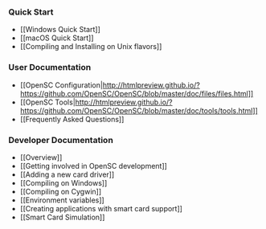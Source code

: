 ### Quick Start

* [[Windows Quick Start]]
* [[macOS Quick Start]]
* [[Compiling and Installing on Unix flavors]]

### User Documentation

* [[OpenSC Configuration|http://htmlpreview.github.io/?https://github.com/OpenSC/OpenSC/blob/master/doc/files/files.html]]
* [[OpenSC Tools|http://htmlpreview.github.io/?https://github.com/OpenSC/OpenSC/blob/master/doc/tools/tools.html]]
* [[Frequently Asked Questions]]

### Developer Documentation

* [[Overview]]
* [[Getting involved in OpenSC development]]
* [[Adding a new card driver]]
* [[Compiling on Windows]]
* [[Compiling on Cygwin]]
* [[Environment variables]]
* [[Creating applications with smart card support]]
* [[Smart Card Simulation]]
